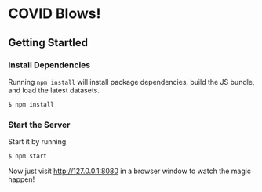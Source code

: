 
# COVID Blows!

## Getting Startled

### Install Dependencies

Running `npm install` will install package dependencies, build the JS bundle, and load the latest datasets.

```sh
$ npm install
```

### Start the Server

Start it by running

```sh
$ npm start
```

Now just visit http://127.0.0.1:8080 in a browser window to watch the magic happen!